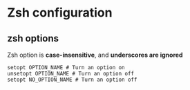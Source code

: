 # Zsh configuration

## zsh options 

Zsh option is **case-insensitive**, and **underscores are ignored**

```shell
setopt OPTION_NAME # Turn an option on
unsetopt OPTION_NAME # Turn an option off
setopt NO_OPTION_NAME # Turn an option off
```


